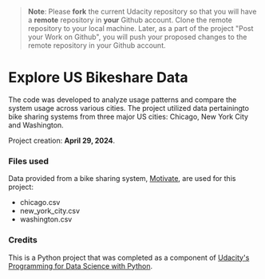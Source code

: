 >**Note**: Please **fork** the current Udacity repository so that you will have a **remote** repository in **your** Github account. Clone the remote repository to your local machine. Later, as a part of the project "Post your Work on Github", you will push your proposed changes to the remote repository in your Github account.

# Explore US Bikeshare Data
The code was developed to analyze usage patterns and compare the system usage across various cities. The project utilized data pertainingto bike sharing systems from three major US cities: Chicago, New York City and Washington. 

Project creation:  **April 29, 2024**.

### Files used
Data provided from a bike sharing system, [Motivate](https://motivateco.com/), are used for this project:
* chicago.csv
* new_york_city.csv
* washington.csv

### Credits
This is a Python project that was completed as a component of [Udacity's](https://www.udacity.com/) [Programming for Data Science with Python](https://www.udacity.com/enrollment/nd104). 

